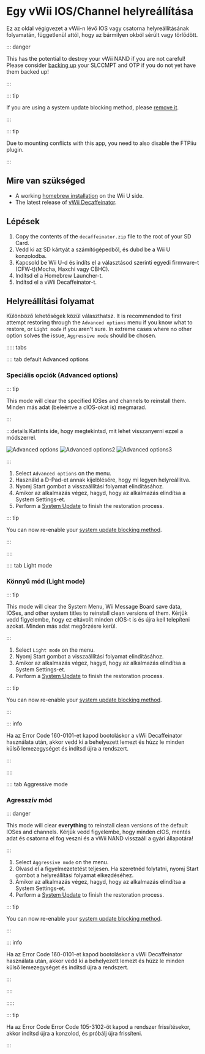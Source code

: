 # Egy vWii IOS/Channel helyreállítása

Ez az oldal végigvezet a vWii-n lévő IOS vagy csatorna helyreállításának folyamatán, függetlenül attól, hogy az bármilyen okból sérült vagy törlődött.

::: danger

This has the potential to destroy your vWii NAND if you are not careful! Please consider [backing up](aroma/nand-backup) your SLCCMPT and OTP if you do not yet have them backed up!

:::

::: tip

If you are using a system update blocking method, please [remove it](unblock-updates).

:::

::: tip

Due to mounting conflicts with this app, you need to also disable the FTPiiu plugin.

:::

## Mire van szükséged

- A working [homebrew installation](index) on the Wii U side.
- The latest release of [vWii Decaffeinator](https://github.com/GaryOderNichts/vWii-Decaffeinator/releases).

## Lépések

1. Copy the contents of the `decaffeinator.zip` file to the root of your SD Card.
2. Vedd ki az SD kártyát a számítógépedből, és dubd be a Wii U konzolodba.
3. Kapcsold be Wii U-d és indíts el a választásod szerinti egyedi firmware-t (CFW-t)(Mocha, Haxchi vagy CBHC).
4. Indítsd el a Homebrew Launcher-t.
5. Indítsd el a vWii Decaffeinator-t.

## Helyreállítási folyamat

Különböző lehetőségek közül választhatsz. It is recommended to first attempt restoring through the `Advanced options` menu if you know what to restore, or `Light mode` if you aren't sure. In extreme cases where no other option solves the issue, `Aggressive mode` should be chosen.

<!-- tabs:start -->

::::: tabs

:::: tab default Advanced options

### Speciális opciók (Advanced options)

::: tip

This mode will clear the specified IOSes and channels to reinstall them. Minden más adat (beleértve a cIOS-okat is) megmarad.

:::

:::details Kattints ide, hogy megtekintsd, mit lehet visszanyerni ezzel a módszerrel.

![Advanced options](/files/Advanced-options.jpg)
![Advanced options2](/files/Advanced-options2.jpg)
![Advanced options3](/files/Advanced-options3.jpg)

:::

1. Select `Advanced options` on the menu.
2. Használd a D-Pad-et annak kijelölésére, hogy mi legyen helyreállítva.
3. Nyomj Start gombot a visszaállítási folyamat elindításához.
4. Amikor az alkalmazás végez, hagyd, hogy az alkalmazás elindítsa a System Settings-et.
5. Perform a [System Update](https://en-americas-support.nintendo.com/app/answers/detail/a_id/1136/~/how-to-perform-a-system-update) to finish the restoration process.

::: tip

You can now re-enable your [system update blocking method](block-updates).

:::

::::

:::: tab Light mode

### Könnyű mód (Light mode)

::: tip

This mode will clear the System Menu, Wii Message Board save data, IOSes, and other system titles to reinstall clean versions of them. Kérjük vedd figyelembe, hogy ez eltávolít minden cIOS-t is és újra kell telepíteni azokat. Minden más adat megőrzésre kerül.

:::

1. Select `Light mode` on the menu.
2. Nyomj Start gombot a visszaállítási folyamat elindításához.
3. Amikor az alkalmazás végez, hagyd, hogy az alkalmazás elindítsa a System Settings-et.
4. Perform a [System Update](https://en-americas-support.nintendo.com/app/answers/detail/a_id/1136/~/how-to-perform-a-system-update) to finish the restoration process.

::: tip

You can now re-enable your [system update blocking method](block-updates).

:::

::: info

Ha az Error Code 160-0101-et kapod bootoláskor a vWii Decaffeinator használata után, akkor vedd ki a behelyezett lemezt és húzz le minden külső lemezegységet és indítsd újra a rendszert.

:::

::::

:::: tab Aggressive mode

### Agresszív mód

::: danger

This mode will clear **everything** to reinstall clean versions of the default IOSes and channels. Kérjük vedd figyelembe, hogy minden cIOS, mentés adat és csatorna el fog veszni és a vWii NAND visszaáll a gyári állapotára!

:::

1. Select `Aggressive mode` on the menu.
2. Olvasd el a figyelmezetetést teljesen. Ha szeretnéd folytatni, nyomj Start gombot a helyreállítási folyamat elkezdéséhez.
3. Amikor az alkalmazás végez, hagyd, hogy az alkalmazás elindítsa a System Settings-et.
4. Perform a [System Update](https://en-americas-support.nintendo.com/app/answers/detail/a_id/1136/~/how-to-perform-a-system-update) to finish the restoration process.

::: tip

You can now re-enable your [system update blocking method](block-updates).

:::

::: info

Ha az Error Code 160-0101-et kapod bootoláskor a vWii Decaffeinator használata után, akkor vedd ki a behelyezett lemezt és húzz le minden külső lemezegységet és indítsd újra a rendszert.

:::

::::

:::::

::: tip

Ha az Error Code Error Code 105-3102-öt kapod a rendszer frissítésekor, akkor indítsd újra a konzolod, és próbálj újra frissíteni.

:::
